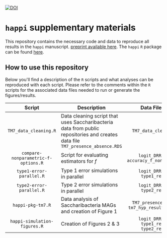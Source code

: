 [![DOI](https://zenodo.org/badge/483091425.svg)](https://zenodo.org/badge/latestdoi/483091425)
# `happi` supplementary materials 
This repository contains the necessary code and data to reproduce all results in the `happi` manuscript. [preprint available here](https://www.biorxiv.org/content/10.1101/2022.04.26.489591v1). The `happi` `R` package can be found [here](https://github.com/statdivlab/happi).

##  How to  use this repository 
Below you'll find a description of the `R` scripts and what analyses can be reproduced with each script. 
Please refer to the comments within the `R` scripts for the associated data files needed to run or generate the figures/results. 


|              **Script**             | **Description**                                                                                                                |                     **Data Files Needed**                     |
|:-----------------------------------:|--------------------------------------------------------------------------------------------------------------------------------|:-------------------------------------------------------------:|
|        `TM7_data_cleaning.R`        | Data cleaning script that uses Saccharibacteria data from public repositories and creates data file `TM7_presence_absence.RDS` | `TM7_data_cleaning_files/`                                    |
| `compare-nonparametric-f-options.R` | Script for evaluating estimators for _f_                                                                                       | `logit_DRR102664.RDS` `accuracy_f_nonparametric.RDS`          |
|       `type1-error-parallel.R`      | Type 1 error simulations in parallel                                                                                           | `logit_DRR102664.RDS` `type1_results.RDS`                     |
|       `type2-error-parallel.R`      | Type 2 error simulations in parallel                                                                                           | `logit_DRR102664.RDS` `type2_results.RDS`                     |
|          `happi-pkg-tm7.R`          | Data analysis of Saccharibacteria MAGs and creation of Figure 1                                                                | `TM7_presence_absence.RDS` `tm7_hyp_results_summary.RDS`      |
|     `happi-simulation-figures.R`    | Creation of Figures 2 & 3                                                                                                      | `logit_DRR102664.RDS` `type1_results.RDS` `type2_results.RDS` |

